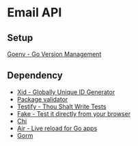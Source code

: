 # Email API

## Setup
[Goenv - Go Version Management](https://github.com/go-nv/goenv)

## Dependency
- [Xid - Globally Unique ID Generator](https://github.com/rs/xid)               <BR/>
- [Package validator](https://github.com/go-playground/validator)               <BR/>
- [Testify - Thou Shalt Write Tests](https://github.com/stretchr/testify)       <BR/>
- [Fake - Test it directly from your browser](https://github.com/jaswdr/faker)  <BR/>
- [Chi](https://github.com/go-chi/chi)                                          <BR/>
- [Air - Live reload for Go apps](https://github.com/cosmtrek/air)              <BR/>
- [Gorm](https://gorm.io/)                                                      <BR/>